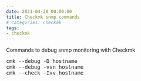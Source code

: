 ```yaml
--- 
date: 2021-04-28 00:00:00
title: Checkmk snmp commands
# categories: checkmk
tags: 
- checkmk
---
```

Commands to debug snmp monitoring with Checkmk

<pre>
cmk --debug -D hostname
cmk --debug -vvn hostname
cmk --check -Ivv hostname
</pre>
